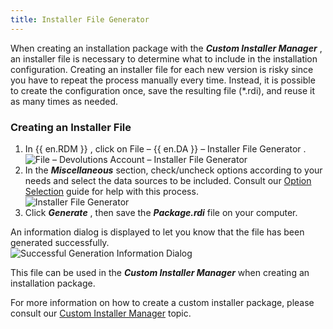 ```yaml
---
title: Installer File Generator
---
```

When creating an installation package with the ***Custom Installer Manager*** , an installer file is necessary to determine what to include in the installation configuration. Creating an installer file for each new version is risky since you have to repeat the process manually every time. Instead, it is possible to create the configuration once, save the resulting file (*.rdi), and reuse it as many times as needed.  

### Creating an Installer File 

1. In {{ en.RDM }} , click on File – {{ en.DA }} – Installer File Generator .  
![File – Devolutions Account – Installer File Generator](/img/en/rdm/windows/clip11248.png) 
1. In the ***Miscellaneous*** section, check/uncheck options according to your needs and select the data sources to be included. Consult our [Option Selection](/rdm/windows/installation/client/custom-installer-service/installer-file-generator/option-selection/) guide for help with this process.  
![Installer File Generator](/img/en/rdm/windows/clip11249.png) 
1. Click ***Generate*** , then save the ***Package.rdi*** file on your computer. 

An information dialog is displayed to let you know that the file has been generated successfully.  
![Successful Generation Information Dialog](/img/en/rdm/windows/clip10723.png) 

This file can be used in the ***Custom Installer Manager*** when creating an installation package.  

For more information on how to create a custom installer package, please consult our [Custom Installer Manager](Installation_CustomInstallerManager) topic. 
